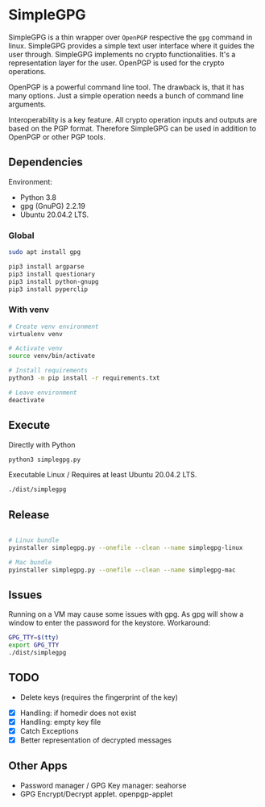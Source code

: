 # SimpleGPG

SimpleGPG is a thin wrapper over `OpenPGP` respective the `gpg` command in linux. 
SimpleGPG provides a simple text user interface where it guides the user through.
SimpleGPG implements no crypto functionalities. It's a representation layer 
for the user. OpenPGP is used for the crypto operations. 

OpenPGP is a powerful command line tool. The drawback is, that it has many options. 
Just a simple operation needs a bunch of command line arguments.

Interoperability is a key feature. All crypto operation inputs and outputs are based
on the PGP format. Therefore SimpleGPG can be used in addition to OpenPGP or other PGP
tools.

## Dependencies

Environment:
 - Python 3.8
 - gpg (GnuPG) 2.2.19
 - Ubuntu 20.04.2 LTS.

### Global
```bash
sudo apt install gpg

pip3 install argparse
pip3 install questionary
pip3 install python-gnupg
pip3 install pyperclip
```

### With venv

```bash
# Create venv environment
virtualenv venv

# Activate venv
source venv/bin/activate

# Install requirements
python3 -m pip install -r requirements.txt

# Leave environment
deactivate
```

## Execute

Directly with Python

```bash
python3 simplegpg.py
```

Executable Linux / Requires at least Ubuntu 20.04.2 LTS.

```bash
./dist/simplegpg
```

## Release 

```bash

# Linux bundle
pyinstaller simplegpg.py --onefile --clean --name simplegpg-linux

# Mac bundle
pyinstaller simplegpg.py --onefile --clean --name simplegpg-mac

```

## Issues

Running on a VM may cause some issues with gpg. As gpg will show a window to enter 
the password for the keystore. Workaround:

```bash
GPG_TTY=$(tty)
export GPG_TTY
./dist/simplegpg
```

## TODO
- Delete keys (requires the fingerprint of the key)
- [x] Handling: if homedir does not exist
- [x] Handling: empty key file 
- [x] Catch Exceptions
- [x] Better representation of decrypted messages

## Other Apps

- Password manager / GPG Key manager: seahorse
- GPG Encrypt/Decrypt applet. openpgp-applet

